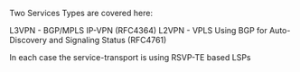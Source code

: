 Two Services Types are covered here:

L3VPN - BGP/MPLS IP-VPN (RFC4364)
L2VPN - VPLS Using BGP for Auto-Discovery and Signaling Status (RFC4761)

In each case the service-transport is using RSVP-TE based LSPs
